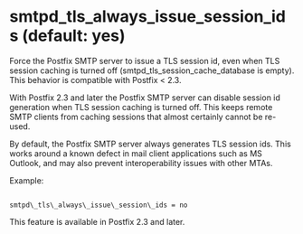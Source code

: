 # smtpd_tls_always_issue_session_ids (default: yes)
 Force the Postfix SMTP server to issue a TLS session id, even
when TLS session caching is turned off (smtpd\_tls\_session\_cache\_database
is empty). This behavior is compatible with Postfix < 2.3. 


 With Postfix 2.3 and later the Postfix SMTP server can disable
session id generation when TLS session caching is turned off. This
keeps remote SMTP clients from caching sessions that almost certainly cannot
be re-used. 


 By default, the Postfix SMTP server always generates TLS session
ids. This works around a known defect in mail client applications
such as MS Outlook, and may also prevent interoperability issues
with other MTAs. 


 Example: 



```

smtpd\_tls\_always\_issue\_session\_ids = no

```

 This feature is available in Postfix 2.3 and later. 


